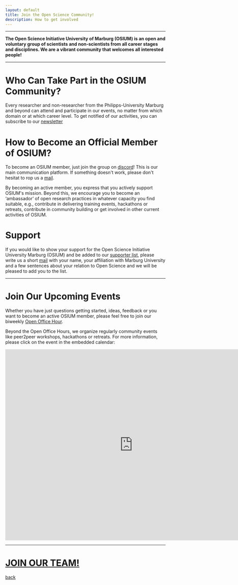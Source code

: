 ```yaml
---
layout: default
title: Join the Open Science Community!
description: How to get involved
---
```


---

<b>The Open Science Initiative University of Marburg (OSIUM) is an open and voluntary group of scientists and non-scientists from all career stages and disciplines. We are a vibrant community that welcomes all interested people!</b>


---

# Who Can Take Part in the OSIUM Community?

Every researcher and non-researcher from the Philipps-University Marburg and beyond can attend and participate in our events, no matter from which domain or at which career level. To get notified of our activities, you can subscribe to our <a href="https://www.lists.uni-marburg.de/lists/sympa/subscribe/eresearch-openscience-news?previous_action=info">newsletter</a>

# How to Become an Official Member of OSIUM?

To become an OSIUM member, just join the group on <a href="https://discord.gg/KDR6Xc3aRg">discord</a>! This is our main communication platform. If something doesn't work, please don't hesitat to rop us a <a href="mailto:osium.contact@gmail.com">mail</a>.

By becoming an active member, you express that you actively support OSIUM's mission. Beyond this, we encourage you to become an ‘ambassador’ of open research practices in whatever capacity you find suitable, e.g., contribute in delivering training events, hackathons or retreats, contribute in community building or get involved in other current activities of OSIUM.


# Support

If you would like to show your support for the Open Science Initiative University Marburg (OSIUM) and be added to our <a href="https://openscienceinitiativeuniversitymarburg.github.io/team.html">supporter list</a>, please write us a short <a href="mailto:osium.contact@gmail.com">mail</a> with your name, your affiliation with Marburg University and a few sentences about your relation to Open Science and we will be pleased to add you to the list.


---
# Join Our Upcoming Events

Whether you have just questions getting started, ideas, feedback or you want to become an active OSIUM member, please feel free to join our biweekly <a href="https://webconf.hrz.uni-marburg.de/n/rooms/q2o-bf3-vtf-u8q/join">Open Office Hour</a>.

Beyond the Open Office Hours, we organize regularly community events like peer2peer workshops, hackathons or retreats.
For more information, please click on the event in the embedded calendar:

<iframe src="https://calendar.google.com/calendar/embed?height=600&amp;wkst=2&amp;hl=en&amp;src=osium.contact%40gmail.com&amp;ctz=Europe%2FBerlin" style="border-width:0" width="800" height="600" frameborder="0" scrolling="no"></iframe>

---

# [JOIN OUR TEAM!](./join.md)


[back](./)
